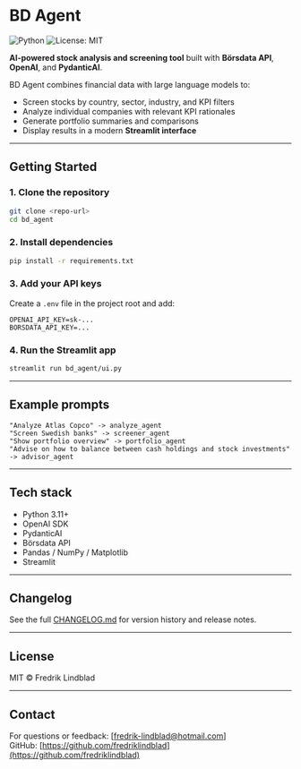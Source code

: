 # BD Agent  
![Python](https://img.shields.io/badge/Python-3.11+-blue) ![License: MIT](https://img.shields.io/badge/License-MIT-green.svg)

**AI-powered stock analysis and screening tool** built with **Börsdata API**, **OpenAI**, and **PydanticAI**.

BD Agent combines financial data with large language models to:
- Screen stocks by country, sector, industry, and KPI filters  
- Analyze individual companies with relevant KPI rationales  
- Generate portfolio summaries and comparisons  
- Display results in a modern **Streamlit interface**

---

## Getting Started

### 1. Clone the repository
```bash
git clone <repo-url>
cd bd_agent
```

### 2. Install dependencies
```bash
pip install -r requirements.txt
```

### 3. Add your API keys
Create a `.env` file in the project root and add:
```
OPENAI_API_KEY=sk-...
BORSDATA_API_KEY=...
```

### 4. Run the Streamlit app
```bash
streamlit run bd_agent/ui.py
```

---

## Example prompts
```
"Analyze Atlas Copco" -> analyze_agent
"Screen Swedish banks" -> screener_agent
"Show portfolio overview" -> portfolio_agent
"Advise on how to balance between cash holdings and stock investments" -> advisor_agent
```

---

## Tech stack
- Python 3.11+
- OpenAI SDK
- PydanticAI
- Börsdata API
- Pandas / NumPy / Matplotlib
- Streamlit

---

## Changelog
See the full [CHANGELOG.md](CHANGELOG.md) for version history and release notes.

---

## License
MIT © Fredrik Lindblad

---

## Contact
For questions or feedback: [fredrik-lindblad@hotmail.com]  
GitHub: [https://github.com/fredriklindblad](https://github.com/fredriklindblad)
